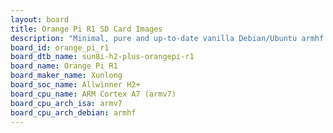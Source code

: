```yaml
---
layout: board
title: Orange Pi R1 SD Card Images
description: "Minimal, pure and up-to-date vanilla Debian/Ubuntu armhf SD card images for Orange Pi R1 by Xunlong, SoC: Allwinner H2+, CPU ISA: armv7"
board_id: orange_pi_r1
board_dtb_name: sun8i-h2-plus-orangepi-r1
board_name: Orange Pi R1
board_maker_name: Xunlong
board_soc_name: Allwinner H2+
board_cpu_name: ARM Cortex A7 (armv7)
board_cpu_arch_isa: armv7
board_cpu_arch_debian: armhf
---
```

